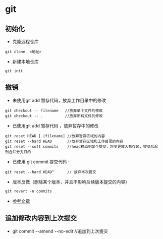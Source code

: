 # git
## 初始化
- 克隆远程仓库
```shell
git clone  <地址>
```
- 新建本地仓库
```shell
git init 
```
## 撤销
- 未使用git add 暂存代码，放弃工作目录中的修改
```shell
git checkout -- filename   //放弃单个文件的修改
git checkout -- .          //放弃所有文件的修改 
```
- 已使用git add 暂存代码 ，放弃暂存中的修改
```shell
git reset HEAD [.|filename] //放弃暂存区域的内容
git reset --hard HEAD       //放弃暂存区域和工作目录的内容
git reset --soft commits    //head移动到某个提交，将变更放入暂存区，提交后起到合并分支目的
```
- 已使用 git commit 提交代码 ··
```shell
git reset --hard HEAD^      // 放弃本次提交
```
- 版本反做（删除某个版本，并且不影响后续版本提交的内容）
``` shell
git revert -n commits
```
- [参考文章](https://blog.csdn.net/asoar/article/details/84111841)
## 追加修改内容到上次提交
  - git commit  --amend --no-edit //追加到上次提交 